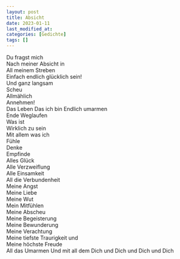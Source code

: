 ```yaml
---
layout: post
title: Absicht
date: 2023-01-11
last_modified_at:
categories: [Gedichte]
tags: []
---
```


Du fragst mich  
Nach meiner Absicht in  
All meinem Streben  
Einfach endlich glücklich sein!  
Und ganz langsam  
Scheu  
Allmählich  
Annehmen!  
Das Leben 
Das ich bin
Endlich umarmen  
Ende Weglaufen  
Was ist  
Wirklich zu sein  
Mit allem was ich  
Fühle  
Denke  
Empfinde  
Alles Glück  
Alle Verzweiflung  
Alle Einsamkeit  
All die Verbundenheit  
Meine Angst  
Meine Liebe  
Meine Wut  
Mein Mitfühlen  
Meine Abscheu  
Meine Begeisterung  
Meine Bewunderung  
Meine Verachtung  
Meine tiefste Traurigkeit und  
Meine höchste Freude  
All das Umarmen
Und mit all dem
Dich und
Dich und
Dich und
Dich
